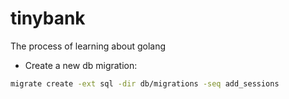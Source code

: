 # tinybank

The process of learning about golang

- Create a new db migration:

```bash
migrate create -ext sql -dir db/migrations -seq add_sessions
```

